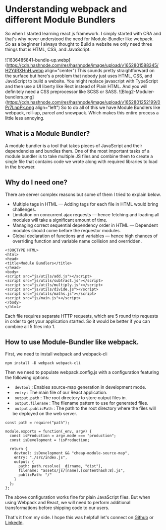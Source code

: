 # Understanding webpack and different Module Bundlers

So when I started learning react js framework. I simply started with CRA and that's why never understood the need for Module-Bundler like webpack.<br/>
So as a beginner I always thought to Build a website we only need three things that is HTML, CSS, and JavaScript. <br/><br/>
![1636485841-bundle-up.webp](https://cdn.hashnode.com/res/hashnode/image/upload/v1652801588345/H2YdRXHnH.webp align="center")
This sounds pretty straightforward on the surface but here's a problem that nobody just uses HTML, CSS, and JavaScript to build a website. You might replace javascript with TypeScript and then use a UI liberty like Rect instead of Plain HTML. And you will definitely need a CSS preprocessor like SCSS or SASS.
![Blog2-Moduler-bundlers.png](https://cdn.hashnode.com/res/hashnode/image/upload/v1652801252199/0Pr7LnpPk.png align="left")
So to do all of this we have Module Bundlers like webpack, roll-up, parcel and snowpack. Which makes this entire process a little less annoying.
## What is a Module Bundler?
A module bundler is a tool that takes pieces of JavaScript and their dependencies and bundles them. One of the most important tasks of a module bundler is to take multiple JS files and combine them to create a single file that contains code we wrote along with required libraries to load in the browser.
## Why do I need one?
There are server complex reasons but some of them I tried to explain below.

- Multiple tags in HTML — Adding tags for each file in HTML would bring challenges.
- Limitation on concurrent ajax requests — hence fetching and loading all modules will take a significant amount of time.
- Managing correct sequential dependency order in HTML — Dependent modules should come before the requestor modules.
- Global declaration of functions and variables — hence high chances of overriding function and variable name collision and overridden.

```
<!DOCTYPE HTML>
<html>
<head>
<title>Module Bundlers</title>
</head>
<body>
<script src="js/utils/add.js"></script>
<script src="js/utils/subtract.js"></script>
<script src="js/utils/multiply.js"></script>
<script src="js/utils/divide.js"></script>
<script src="js/utils/maths.js"></script>
<script src="js/main.js"></script>
</body>
</html>
``` 
Each file requires separate HTTP requests, which are 5 round trip requests in order to get your application started. So it would be better if you can combine all 5 files into 1.
## How to use Module-Bundler like webpack.
First, we need to install webpack  and webpack-cli
```
npm install -D webpack webpack-cli
``` 
Then we need to populate webpack.config.js with a configuration featuring the following options:
- ``` devtool``` : Enables source-map generation in development mode.
- ``` entry``` : The main file of our React application.
- ``` output.path``` : The root directory to store output files in.
- ``` output.filename``` : The filename pattern to use for generated files.
- ``` output.publicPath``` : The path to the root directory where the files will be deployed on the web server.

```
const path = require("path");

module.exports = function(_env, argv) {
  const isProduction = argv.mode === "production";
  const isDevelopment = !isProduction;

  return {
    devtool: isDevelopment && "cheap-module-source-map",
    entry: "./src/index.js",
    output: {
      path: path.resolve(__dirname, "dist"),
      filename: "assets/js/[name].[contenthash:8].js",
      publicPath: "/"
    }
  };
};
``` 
The above configuration works fine for plain JavaScript files. But when using Webpack and React, we will need to perform additional transformations before shipping code to our users.

That's it from my side. I hope this was helpful!
let's connect on [Github](https://github.com/Prathmesh-Dhatrak) or [LinkedIn](https://www.linkedin.com/in/prathmesh-dhatrak).